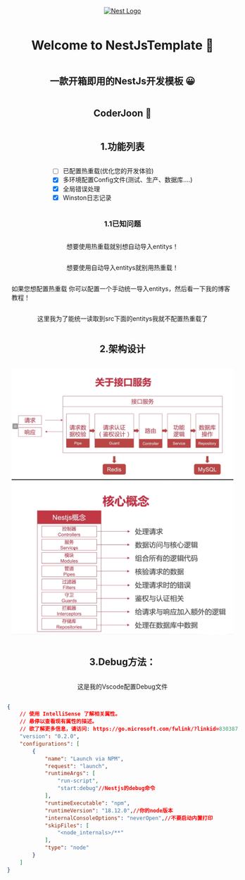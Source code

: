 <p align="center">
  <a href="http://nestjs.com/" target="blank"><img src="https://nestjs.com/img/logo-small.svg" width="200" alt="Nest Logo" /></a>
</p>
<div  class="box"  style="    display: flex;    justify-content: center;    align-items: center;    flex-direction: column; ">  <h1 align="center">Welcome to NestJsTemplate 👋</h1> 
     <h2 align="center"> 一款开箱即用的NestJs开发模板  😀</h2> 
     <h2 align="center"> CoderJoon  🐂</h2>


## 1.功能列表

- [ ] 已配置热重载(优化您的开发体验)
- [x] 多环境配置Config文件(测试、生产、数据库....)
- [x] 全局错误处理
- [x] Winston日志记录

### 1.1已知问题

想要使用热重载就别想自动导入entitys！

想要使用自动导入entitys就别用热重载！

如果您想配置热重载 你可以配置一个手动统一导入entitys，然后看一下我的博客教程！

这里我为了能统一读取到src下面的entitys我就不配置热重载了

## 2.架构设计

![架构设计](https://github.com/Wnagfeng/NestJsTemplate/blob/main/imgs/%E6%9E%B6%E6%9E%84%E8%AE%BE%E8%AE%A1.png)
![架构设计1](https://github.com/Wnagfeng/NestJsTemplate/blob/main/imgs/%E6%9E%B6%E6%9E%84%E8%AE%BE%E8%AE%A12.jpg)

## 3.Debug方法：

这是我的Vscode配置Debug文件

````json
{
    // 使用 IntelliSense 了解相关属性。 
    // 悬停以查看现有属性的描述。
    // 欲了解更多信息，请访问: https://go.microsoft.com/fwlink/?linkid=830387
    "version": "0.2.0",
    "configurations": [
        {
            "name": "Launch via NPM",
            "request": "launch",
            "runtimeArgs": [
                "run-script",
                "start:debug"//Nestjs的debug命令
            ],
            "runtimeExecutable": "npm",
            "runtimeVersion": "18.12.0",//你的node版本
            "internalConsoleOptions": "neverOpen",//不要启动内置打印
            "skipFiles": [
                "<node_internals>/**"
            ],
            "type": "node"
        }
    ]
}
````

